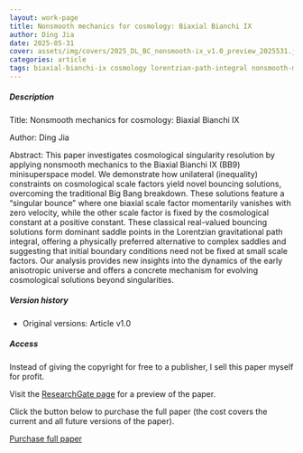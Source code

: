```yaml
---    
layout: work-page
title: Nonsmooth mechanics for cosmology: Biaxial Bianchi IX
author: Ding Jia
date: 2025-05-31
cover: assets/img/covers/2025_DL_BC_nonsmooth-ix_v1.0_preview_2025531.jpeg
categories: article
tags: biaxial-bianchi-ix cosmology lorentzian-path-integral nonsmooth-mechanics quantum-gravity singularity
---
```


##### Description

Title: Nonsmooth mechanics for cosmology: Biaxial Bianchi IX

Author: Ding Jia

Abstract: This paper investigates cosmological singularity resolution by applying nonsmooth mechanics to the Biaxial Bianchi IX (BB9) minisuperspace model. We demonstrate how unilateral (inequality) constraints on cosmological scale factors yield novel bouncing solutions, overcoming the traditional Big Bang breakdown. These solutions feature a “singular bounce” where one biaxial scale factor momentarily vanishes with zero velocity, while the other scale factor is fixed by the cosmological constant at a positive constant. These classical real-valued bouncing solutions form dominant saddle points in the Lorentzian gravitational path integral, offering a physically preferred alternative to complex saddles and suggesting that initial boundary conditions need not be fixed at small scale factors. Our analysis provides new insights into the dynamics of the early anisotropic universe and offers a concrete mechanism for evolving cosmological solutions beyond singularities.

##### Version history

- Original versions: Article v1.0

##### Access

Instead of giving the copyright for free to a publisher, I sell this paper myself for profit. 

Visit the [ResearchGate page](X) for a preview of the paper. 

Click the button below to purchase the full paper (the cost covers the current and all future versions of the paper).

<script type="text/javascript" src="https://payhip.com/payhip.js"></script>

<a href="https://payhip.com/b/PRODUCT_ID" class="payhip-buy-button" data-theme="green" data-product="PRODUCT_ID">Purchase full paper</a>
